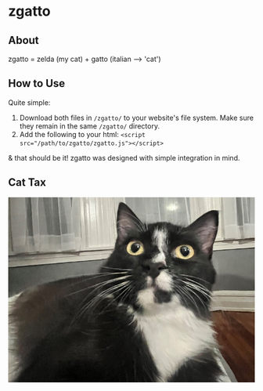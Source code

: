 # zgatto

## About

zgatto = zelda (my cat) + gatto (italian --> 'cat')

## How to Use
Quite simple: 
  1. Download both files in ```/zgatto/``` to your website's file system. Make sure they remain in the same ```/zgatto/``` directory.
  2. Add the following to your html: ```<script src="/path/to/zgatto/zgatto.js"></script>```
  
& that should be it! zgatto was designed with simple integration in mind. 

## Cat Tax
![Zelda kitty](cat_tax.jpg)
